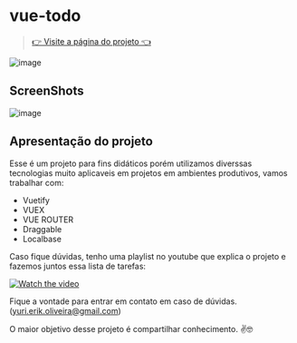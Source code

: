 # vue-todo

> [👉 Visite a página do projeto 👈](https://aula-vue-todo.netlify.app/)

![image](https://user-images.githubusercontent.com/44410208/127399567-ee45cb10-9296-4f1d-bb30-da736c748972.png)

## ScreenShots

![image](https://user-images.githubusercontent.com/44410208/127399811-156578d1-80d6-4119-8857-5cfbd73a9059.png)


## Apresentação do projeto
Esse é um projeto para fins didáticos porém utilizamos diverssas tecnologias muito aplicaveis em projetos em ambientes produtivos, vamos trabalhar com:

- Vuetify
- VUEX
- VUE ROUTER
- Draggable
- Localbase

Caso fique dúvidas, tenho uma playlist no youtube que explica o projeto e fazemos juntos essa lista de tarefas:

[![Watch the video](https://user-images.githubusercontent.com/44410208/127400712-2850ba05-ddaa-42ba-ab00-2ac625b168ec.png)](https://youtu.be/fL2BAYzCIZs)

Fique a vontade para entrar em contato em caso de dúvidas. (yuri.erik.oliveira@gmail.com)

O maior objetivo desse projeto é compartilhar conhecimento. ✌️🤓
